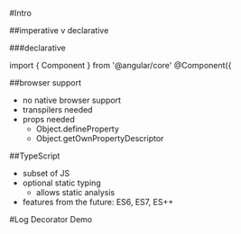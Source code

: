 #Intro

##imperative v declarative 

###declarative

import { Component } from '@angular/core'
    @Component({

##browser support
* no native browser support
* transpilers needed
* props needed
    * Object.defineProperty
    * Object.getOwnPropertyDescriptor

##TypeScript
* subset of JS
* optional static typing
    * allows static analysis
* features from the future: ES6, ES7, ES++

#Log Decorator Demo


